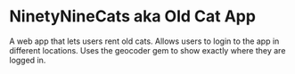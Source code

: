 # NinetyNineCats aka Old Cat App
A web app that lets users rent old cats. Allows users to login to the app in different locations. Uses the geocoder gem to show exactly where they are logged in.